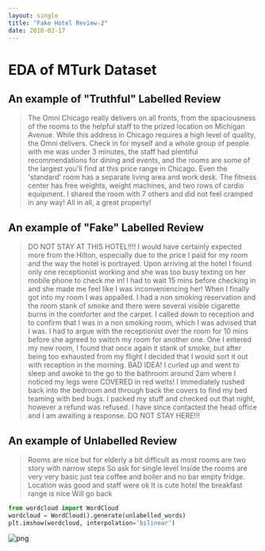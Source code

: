```yaml
---
layout: single
title: "Fake Hotel Review-2"
date: 2018-02-17
---
```

# EDA of MTurk Dataset

## An example of "Truthful" Labelled Review
> The Omni Chicago really delivers on all fronts, from the spaciousness of the rooms to the helpful staff to the prized location on Michigan Avenue. While this address in Chicago requires a high level of quality, the Omni delivers. Check in for myself and a whole group of people with me was under 3 minutes, the staff had plentiful recommendations for dining and events, and the rooms are some of the largest you'll find at this price range in Chicago. Even the 'standard' room has a separate living area and work desk. The fitness center has free weights, weight machines, and two rows of cardio equipment. I shared the room with 7 others and did not feel cramped in any way! All in all, a great property!

## An example of "Fake" Labelled Review
> DO NOT STAY AT THIS HOTEL!!!! I would have certainly expected more from the Hilton, especially due to the price I paid for my room and the way the hotel is portrayed. Upon arriving at the hotel I found only one receptionist working and she was too busy texting on her mobile phone to check me in! I had to wait 15 mins before checking in and she made me feel like I was inconveniencing her! When I finally got into my room I was appalled. I had a non smoking reservation and the room stank of smoke and there were several visible cigarette burns in the comforter and the carpet. I called down to reception and to confirm that I was in a non smoking room, which I was advised that I was. I had to argue with the receptionist over the room for 10 mins before she agreed to switch my room for another one. One I entered my new room, I found that once again it stank of smoke, but after being too exhausted from my flight I decided that I would sort it out with reception in the morning. BAD IDEA! I curled up and went to sleep and awoke to the go to the bathroom around 2am where I noticed my legs were COVERED in red welts! I immediately rushed back into the bedroom and through back the covers to find my bed teaming with bed bugs. I packed my stuff and checked out that night, however a refund was refused. I have since contacted the head office and I am awaiting a response. DO NOT STAY HERE!!!

## An example of Unlabelled Review
> Rooms are nice but for elderly a bit difficult as most rooms are two story with narrow steps So ask for single level Inside the rooms are very very basic just tea coffee and boiler and no bar empty fridge. Location was good and staff were ok It is cute hotel the breakfast range is nice Will go back

```python
from wordcloud import WordCloud
wordcloud = WordCloud().generate(unlabelled_words)
plt.imshow(wordcloud, interpolation='bilinear')
```

![png](https://user-images.githubusercontent.com/2942289/36413715-8bb4ed40-165a-11e8-95c6-faf3342bcca9.png)
